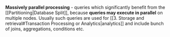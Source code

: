 **Massively parallel processing** - queries which significantly benefit from the [[Partitioning|Database Split]], because **queries may execute in parallel** on multiple nodes. Usually such queries are used for [[3. Storage and retrieval#Transaction Processing or Analytics|analytics]] and include bunch of joins, aggregations, conditions etc.
